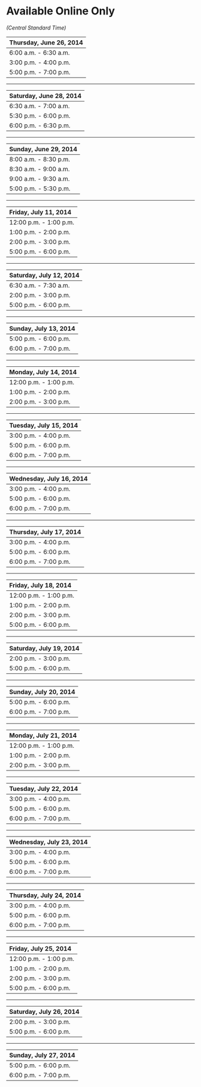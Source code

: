 # Available Online Only 
_(Central Standard Time)_

| Thursday, June 26, 2014 |
| :----------------------------- |
| 6:00 a.m. - 6:30 a.m.          |
| 3:00 p.m. - 4:00 p.m.          |
| 5:00 p.m. - 7:00 p.m.          |

---

| Saturday, June 28, 2014 |
| :----------------------------- |
| 6:30 a.m. - 7:00 a.m.          |
| 5:30 p.m. - 6:00 p.m.          |
| 6:00 p.m. - 6:30 p.m.          |

---

| Sunday, June 29, 2014 |
| :----------------------------- |
| 8:00 a.m. - 8:30 p.m.          |
| 8:30 a.m. - 9:00 a.m.          |
| 9:00 a.m. - 9:30 a.m.          |
| 5:00 p.m. - 5:30 p.m.          |



---

| Friday, July 11, 2014 |
| :----------------------------- |
| 12:00 p.m. - 1:00 p.m.         |
| 1:00 p.m. - 2:00 p.m.          |
| 2:00 p.m. - 3:00 p.m.          |
| 5:00 p.m. - 6:00 p.m.          |

---
| Saturday, July 12, 2014 |
| :----------------------------- |
| 6:30 a.m. - 7:30 a.m.          |
| 2:00 p.m. - 3:00 p.m.          |
| 5:00 p.m. - 6:00 p.m.          |

---
| Sunday, July 13, 2014 |
| :----------------------------- |
| 5:00 p.m. - 6:00 p.m.          |
| 6:00 p.m. - 7:00 p.m.          |

---
| Monday, July 14, 2014 |
| :----------------------------- |
| 12:00 p.m. - 1:00 p.m.         |
| 1:00 p.m. - 2:00 p.m.         |
| 2:00 p.m. - 3:00 p.m.         |

---
| Tuesday, July 15, 2014 |
| :----------------------------- |
| 3:00 p.m. - 4:00 p.m.         |
| 5:00 p.m. - 6:00 p.m.         |
| 6:00 p.m. - 7:00 p.m.         |
---

| Wednesday, July 16, 2014 |
| :----------------------------- |
| 3:00 p.m. - 4:00 p.m.         |
| 5:00 p.m. - 6:00 p.m.         |
| 6:00 p.m. - 7:00 p.m.         |
---

| Thursday, July 17, 2014 |
| :----------------------------- |
| 3:00 p.m. - 4:00 p.m.         |
| 5:00 p.m. - 6:00 p.m.         |
| 6:00 p.m. - 7:00 p.m.         |
---

| Friday, July 18, 2014 |
| :----------------------------- |
| 12:00 p.m. - 1:00 p.m.         |
| 1:00 p.m. - 2:00 p.m.          |
| 2:00 p.m. - 3:00 p.m.          |
| 5:00 p.m. - 6:00 p.m.          |
---

| Saturday, July 19, 2014 |
| :----------------------------- |
| 2:00 p.m. - 3:00 p.m.          |
| 5:00 p.m. - 6:00 p.m.          |

---

| Sunday, July 20, 2014 |
| :----------------------------- |
| 5:00 p.m. - 6:00 p.m.          |
| 6:00 p.m. - 7:00 p.m.          |

---
| Monday, July 21, 2014 |
| :----------------------------- |
| 12:00 p.m. - 1:00 p.m.         |
| 1:00 p.m. - 2:00 p.m.         |
| 2:00 p.m. - 3:00 p.m.         |

---
| Tuesday, July 22, 2014 |
| :----------------------------- |
| 3:00 p.m. - 4:00 p.m.         |
| 5:00 p.m. - 6:00 p.m.         |
| 6:00 p.m. - 7:00 p.m.         |
---

| Wednesday, July 23, 2014 |
| :----------------------------- |
| 3:00 p.m. - 4:00 p.m.         |
| 5:00 p.m. - 6:00 p.m.         |
| 6:00 p.m. - 7:00 p.m.         |
---

| Thursday, July 24, 2014 |
| :----------------------------- |
| 3:00 p.m. - 4:00 p.m.         |
| 5:00 p.m. - 6:00 p.m.         |
| 6:00 p.m. - 7:00 p.m.         |
---

| Friday, July 25, 2014 |
| :----------------------------- |
| 12:00 p.m. - 1:00 p.m.         |
| 1:00 p.m. - 2:00 p.m.          |
| 2:00 p.m. - 3:00 p.m.          |
| 5:00 p.m. - 6:00 p.m.          |
---

| Saturday, July 26, 2014 |
| :----------------------------- |
| 2:00 p.m. - 3:00 p.m.          |
| 5:00 p.m. - 6:00 p.m.          |

---

| Sunday, July 27, 2014 |
| :----------------------------- |
| 5:00 p.m. - 6:00 p.m.          |
| 6:00 p.m. - 7:00 p.m.          |
